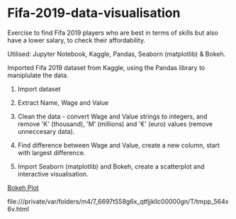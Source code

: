 # Fifa-2019-data-visualisation

Exercise to find Fifa 2019 players who are best in terms of skills but also have a lower salary, to check their affordability. 

Utilised: Jupyter Notebook, Kaggle, Pandas, Seaborn (matplotlib) & Bokeh.

Imported Fifa 2019 dataset from Kaggle, using the Pandas library to maniplulate the data.

1. Import dataset 

2. Extract Name, Wage and Value 

3. Clean the data - convert Wage and Value strings to integers, and remove 'K' (thousand), 'M' (millions) and '€' (euro) values (remove unneccesary data).

4. Find difference between Wage and Value, create a new column, start with largest difference.

5. Import Seaborn (matplotlib) and Bokeh, create a scatterplot and interactive visualisation.

[Bokeh Plot](https://user-images.githubusercontent.com/38971399/69493795-1bfd4100-0eab-11ea-8108-7c4a834182d5.png)

file:///private/var/folders/m4/7_6697t558g6x_qtfjjkllc00000gn/T/tmpp_564x6v.html
